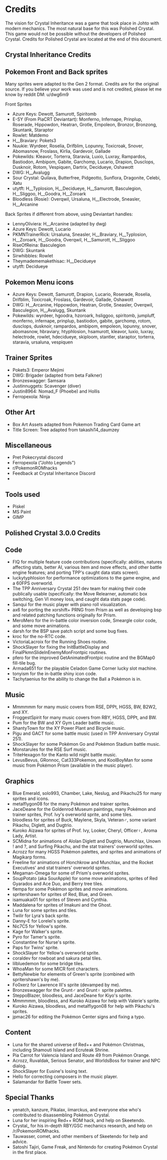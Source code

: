 # Credits

The vision for Crystal Inheritance was a game that took place in Johto with modern mechanics. The most natural base for this was Polished Crystal. This game would not be possible without the developers of Polished Crystal. Credits for Polished Crystal are located at the end of this document. 

## Crystal Inheritance Credits

## Pokemon Front and Back sprites

Many sprites were adapted to the Gen 2 format. Credits are for the original source. If you believe your work was used and is not credited, please let me know by reddit DM: u/dwg6m9

Front Sprites

* Azure Keys: Dewott, Samurott, Spiritomb
* E-SY (From PiaCRT Deviantart): Monferno, Infernape, Prinplup, Roserade, Hippowdon, Heatran, Grotle, Empoleon, Bronzor, Bronzong, Skuntank, Staraptor
* Rowlet: Matdemo
* H__Braviary: Pokets3
* Nuukie: Wyrdeer, Roselia, Drifblim, Lopunny, Toxicroak, Snover, Abomasnow, Froslass, Kirlia, Gardevoir, Gallade
* Pokewilds: Kleavor, Torterra, Staravia, Luxio, Luxray, Rampardos, Bastiodon, Ambipom, Gabite, Garchomp, Lucario, Drapion, Dusclops, Dusknoir, Rotom, Vespiquen, Dartrix, Decidueye, Oshawott
* DWG: H__Avalugg
* Sour Crystal: Quilava, Butterfree, Pidgeotto, Sunflora, Dragonite, Celebi, Xatu
* utytft: H__Typlosion, H__Decidueye, H__Samurott, Basculegion, H__Sliggoo, H__Goodra, H__Zoroark
* Bloodless (Rosie): Overqwil, Ursaluna, H__Electrode, Sneasler, H__Arcanine


Back Sprites if different from above, using Deviantart handles:

* LennyOliviera: H__Arcanine (adapted by dwg)
* Azure Keys: Dewott, Lucario
* PKMNTrainerRick: Ursaluna, Sneasler, H__Braviary, H__Typlosion, H__Zoroark, H__Goodra, Overqwil, H__Samurott, H__Sliggoo
* RiseOfReina: Basculegion
* DWG: Skuntank
* Sirwhibbles: Rowlet
* Theymadememakethisac: H__Decidueye
* utytft: Decidueye


## Pokemon Menu icons

* Azure Keys: Dewott, Samurott, Drapion, Lucario, Roserade, Roselia, Drifblim, Toxicroak, Froslass, Gardevoir, Gallade, Oshawott
* DWG: H__Arcanine, Hippowdon, Heatran, Grotle, Sneasler, Overqwil, Basculegion, H__Avalugg, Skuntank
* Pokewilds: wyrdeer, hgoodra, hzoroark, hsliggoo, spiritomb, jumpluff, monferno, infernape, prinplup, bastiodon, gabite, garchomp, rotom, dusclops, dusknoir, rampardos, ambipom, empoleon, lopunny, snover, abomasnow, hbraviary, htyphlosion, hsamurott, kleavor, luxio, luxray, helectrode, rowlet, hdecidueye, skiploom, stantler, staraptor, torterra, staravia, ursaluna, vespiquen


## Trainer Sprites

* Pokets3: Emperor Mejimi
* DWG: Brigader (adapted from beta Falkner)
* Bronzeswagger: Samsara 
* Justinnuggets: Scavenger (diver)  
* Justin8964: Nomad_F (Phoebe) and Hollis
* Ferropexola: Ninja


## Other Art

* Box Art Assets adapted from Pokemon Trading Card Game art
* Title Screen: Tree adapted from takashi14_daumzey

## Miscellaneous

* Pret Pokecrystal discord
* Ferropexola ("Johto Legends") 
* r/PokemonROMhacks
* Feedback at Crystal Inheritance Discord
* 

## Tools used

* Piskel
* MS Paint
* GIMP 


## Polished Crystal 3.0.0 Credits

## Code

* FIQ for multiple feature code contributions (specifically: abilities, natures affecting stats, better AI, various item and move effects, and other battle engine features; and porting TPP's caught data stats screen).
* luckytyphlosion for performance optimizations to the game engine, and a 60FPS overworld.
* The TPP Anniversary Crystal 251 dev team for making their code publically usable (specifically: the Move Relearner, automatic box switching, Gen VI money loss, and caught data stats page code).
* Sanqui for the music player with piano roll visualization.
* ax6 for porting the xorshift+ PRNG from Prism as well as developing bsp and related patching functions originally for Prism.
* MeroMero for the in-battle color inversion code, Smeargle color code, and some move animations.
* darsh for the BSP save patch script and some bug fixes.
* kroc for the no-RTC code.
* VictoriaLacroix for the Running Shoes routine.
* ShockSlayer for fixing the InitBattleDisplay and FinalPkmnSlideInEnemyMonFrontpic routines.
* pfero for the improved GetAnimatedFrontpic routine and the BGMap0 fill-tile bug.
* Armada651 for the playable Celadon Game Corner lucky slot machine.
* tonyism for the in-battle shiny icon code.
* Tachytaenius for the ability to change the Ball a Pokémon is in.


## Music

* Mmmmmm for many music covers from RSE, DPPt, HGSS, BW, B2W2, and XY.
* FroggestSpirit for many music covers from RBY, HGSS, DPPt, and BW.
* Pum for the BW and XY Gym Leader battle music.
* ShantyTown for the XY Power Plant and Bicycle music.
* Pigu and GACT for some battle music (used in TPP Anniversary Crystal 251).
* ShockSlayer for some Pokémon Go and Pokémon Stadium battle music.
* Monstarules for the RSE Surf music.
* TriteHexagon for the Kanto wild night battle music.
* LevusBevus, GRonnoc, Cat333Pokemon, and KoolBoyMan for some music from Pokémon Prism (available in the music player).


## Graphics

* Blue Emerald, solo993, Chamber, Lake, Neslug, and Pikachu25 for many sprites and icons.
* metalflygon08 for the many Pokémon and trainer sprites.
* JaceDeane for the Goldenrod Museum paintings, many Pokémon and trainer sprites, Prof. Ivy's overworld sprite, and some tiles.
* bloodless for sprites of Buck, Maylene, Skyla, Veteran♂, some variant Pikachu, Diglett, and Dugtrio.
* Kuroko Aizawa for sprites of Prof. Ivy, Looker, Cheryl, Officer♀, Aroma Lady, Artist.
* SCMidna for animations of Alolan Diglett and Dugtrio, Munchlax, Unown ! and ?, and Surfing Pikachu, and the stat trainers' overworld sprites.
* Acrozz for many HGSS Pokémon palettes, and sprites and animations of Magikarp forms.
* Freeline for animations of Honchkrow and Munchlax, and the Rocket Executives' and stat trainers' overworld sprites.
* Megaman-Omega for some of Prism's overworld sprites.
* SoupPotato (aka SourApple) for some move animations, sprites of Red Gyarados and Ace Duo, and Berry tree tiles.
* flempa for some Pokémon sprites and move animations.
* spritershawn for sprites of Red, Blue, and Green.
* isamuakai01 for sprites of Steven and Cynthia.
* Maddalena for sprites of Imakuni and the Ghost.
* Luna for some sprites and tiles.
* Twilir for Lyra's back sprite.
* Danny-E for Lorelei's sprite.
* Nic7C5 for Yellow's sprite.
* Kage for Walker's sprite.
* Pyro for Tamer's sprite.
* Constantine for Nurse's sprite.
* Paps for Twins' sprite.
* ShockSlayer for Yellow's overworld sprite.
* coraldev for rowboat and sakura petal tiles.
* lilbluedemon for some bridge tiles.
* WhoaMan for some MICR font characters.
* BettyNewbie for elements of Green's sprite (combined with spritershawn's by me).
* Fo0xerz for Lawrence III's sprite (devamped by me).
* Bronzeswagger for the Grunt♂ and Grunt♀ sprite palettes.
* SteppoBlazer, bloodless, and JaceDeane for Kiyo's sprite.
* Mmmmmm, bloodless, and Kuroko Aizawa for help with Valerie's sprite.
* Kuroko Aizawa, bloodless, and metalflygon08 for help with Pikachu's sprites.
* jpmac26 for editing the Pokémon Center signs and fixing a typo.

## Content

* Luna for the shared universe of Red++ and Pokémon Christmas, including Shamouti Island and Ecruteak Shrine.
* Pia Carrot for Valencia Island and Route 49 from Pokémon Orange.
* Acrozz, Ruvaldak, Serious Senator, and WorldsBoss for trainer and NPC dialog.
* ShockSlayer for Eusine's losing text.
* Hello for correcting composers in the music player.
* Salamandar for Battle Tower sets.


## Special Thanks

* yenatch, kanzure, Pikalax, iimarckus, and everyone else who's contributed to disassembling Pokémon Crystal.
* Luna for her inspiring Red++ ROM hack, and help on Skeetendo.
* Crystal_ for his in-depth RBY/GSC mechanics research, and help on /r/PokemonROMhacks.
* Tauwasser, comet, and other members of Skeetendo for help and advice.
* Satoshi Tajiri, Game Freak, and Nintendo for creating Pokémon Crystal in the first place.
